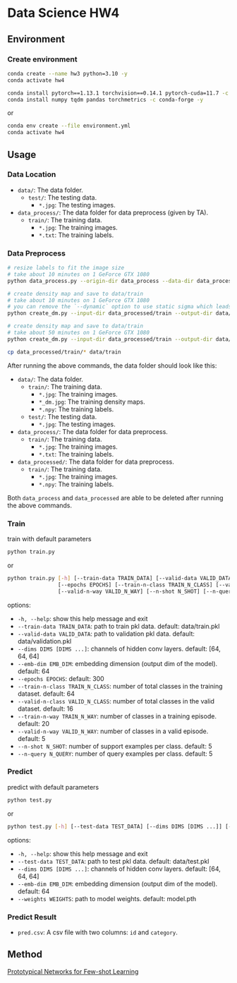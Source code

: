 # Data Science HW4

## Environment

### Create environment

```bash
conda create --name hw3 python=3.10 -y
conda activate hw4

conda install pytorch==1.13.1 torchvision==0.14.1 pytorch-cuda=11.7 -c pytorch -c nvidia -y
conda install numpy tqdm pandas torchmetrics -c conda-forge -y
```

or

```bash
conda env create --file environment.yml
conda activate hw4
```

## Usage

### Data Location

- `data/`: The data folder.
  - `test/`: The testing data.
    - `*.jpg`: The testing images.
- `data_process/`: The data folder for data preprocess (given by TA).
  - `train/`: The training data.
    - `*.jpg`: The training images.
    - `*.txt`: The training labels.

### Data Preprocess

```bash
# resize labels to fit the image size
# take about 10 minutes on 1 GeForce GTX 1080
python data_process.py --origin-dir data_process --data-dir data_processed

# create density map and save to data/train
# take about 10 minutes on 1 GeForce GTX 1080
# you can remove the `--dynamic` option to use static sigma which leads to poor performance but faster speed
python create_dm.py --input-dir data_processed/train --output-dir data/train --dynamic

# create density map and save to data/train
# take about 50 minutes on 1 GeForce GTX 1080
python create_dm.py --input-dir data_processed/train --output-dir data/train

cp data_processed/train/* data/train
```

After running the above commands, the data folder should look like this:

- `data/`: The data folder.
  - `train/`: The training data.
    - `*.jpg`: The training images.
    - `*_dm.jpg`: The training density maps.
    - `*.npy`: The training labels.
  - `test/`: The testing data.
    - `*.jpg`: The testing images.
- `data_process/`: The data folder for data preprocess.
  - `train/`: The training data.
    - `*.jpg`: The training images.
    - `*.txt`: The training labels.
- `data_processed/`: The data folder for data preprocess.
  - `train/`: The training data.
    - `*.jpg`: The training images.
    - `*.npy`: The training labels.

Both `data_process` and `data_processed` are able to be deleted after running the above commands.

### Train

train with default parameters

```bash
python train.py
```

or

```bash
python train.py [-h] [--train-data TRAIN_DATA] [--valid-data VALID_DATA] [--dims DIMS [DIMS ...]] [--emb-dim EMB_DIM]
                [--epochs EPOCHS] [--train-n-class TRAIN_N_CLASS] [--valid-n-class VALID_N_CLASS] [--train-n-way TRAIN_N_WAY]
                [--valid-n-way VALID_N_WAY] [--n-shot N_SHOT] [--n-query N_QUERY]
```

options:

- `-h, --help`: show this help message and exit
- `--train-data TRAIN_DATA`: path to train pkl data. default: data/train.pkl
- `--valid-data VALID_DATA`: path to validation pkl data. default: data/validation.pkl
- `--dims DIMS [DIMS ...]`: channels of hidden conv layers. default: [64, 64, 64]
- `--emb-dim EMB_DIM`: embedding dimension (output dim of the model). default: 64
- `--epochs EPOCHS`: default: 300
- `--train-n-class TRAIN_N_CLASS`: number of total classes in the training dataset. default: 64
- `--valid-n-class VALID_N_CLASS`: number of total classes in the valid dataset. default: 16
- `--train-n-way TRAIN_N_WAY`: number of classes in a training episode. default: 20
- `--valid-n-way VALID_N_WAY`: number of classes in a valid episode. default: 5
- `--n-shot N_SHOT`: number of support examples per class. default: 5
- `--n-query N_QUERY`: number of query examples per class. default: 5

### Predict

predict with default parameters

```bash
python test.py
```

or

```bash
python test.py [-h] [--test-data TEST_DATA] [--dims DIMS [DIMS ...]] [--emb-dim EMB_DIM] [--weights WEIGHTS]
```

options:

- `-h, --help`: show this help message and exit
- `--test-data TEST_DATA`: path to test pkl data. default: data/test.pkl
- `--dims DIMS [DIMS ...]`: channels of hidden conv layers. default: [64, 64, 64]
- `--emb-dim EMB_DIM`: embedding dimension (output dim of the model). default: 64
- `--weights WEIGHTS`: path to model weights. default: model.pth

### Predict Result

- `pred.csv`: A csv file with two columns: `id` and `category`.

## Method

[Prototypical Networks for Few-shot Learning](https://arxiv.org/pdf/1703.05175.pdf)
